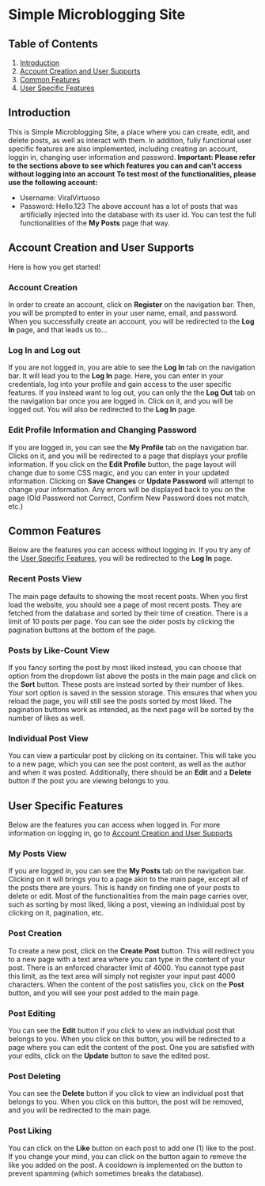 # Simple Microblogging Site

## Table of Contents
1. [Introduction](#introduction)
2. [Account Creation and User Supports](#account-creation-and-user-supports)
3. [Common Features](#common-features)
4. [User Specific Features](#user-specific-features)

## Introduction
This is Simple Microblogging Site, a place where you can create, edit, and delete posts, as well as interact with them. In addition, fully functional user specific features are also implemented, including creating an account, loggin in, changing user information and password.
**Important: Please refer to the sections above to see which features you can and can't access without logging into an account**
**To test most of the functionalities, please use the following account:**
- Username: ViralVirtuoso
- Password: Hello.123
The above account has a lot of posts that was artificially injected into the database with its user id. You can test the full functionalities of the **My Posts** page that way.


## Account Creation and User Supports
Here is how you get started!

### Account Creation
In order to create an account, click on **Register** on the navigation bar. Then, you will be prompted to enter in your user name, email, and password. When you successfully create an account, you will be redirected to the **Log In** page, and that leads us to...

### Log In and Log out
If you are not logged in, you are able to see the **Log In** tab on the navigation bar. It will lead you to the **Log In** page. Here, you can enter in your credentials, log into your profile and gain access to the user specific features. If you instead want to log out, you can only the the **Log Out** tab on the navigation bar once you are logged in. Click on it, and you will be logged out. You will also be redirected to the **Log In** page.

### Edit Profile Information and Changing Password
If you are logged in, you can see the **My Profile** tab on the navigation bar. Clicks on it, and you will be redirected to a page that displays your profile information. If you click on the **Edit Profile** button, the page layout will change due to some CSS magic, and you can enter in your updated information. Clicking on **Save Changes** or **Update Password** will attempt to change your information. Any errors will be displayed back to you on the page (Old Password not Correct, Confirm New Password does not match, etc.)

## Common Features
Below are the features you can access without logging in. If you try any of the [User Specific Features](#user-specific-features), you will be redirected to the **Log In** page.

### Recent Posts View
The main page defaults to showing the most recent posts. When you first load the website, you should see a page of most recent posts. They are fetched from the database and sorted by their time of creation. There is a limit of 10 posts per page. You can see the older posts by clicking the pagination buttons at the bottom of the page.

### Posts by Like-Count View
If you fancy sorting the post by most liked instead, you can choose that option from the dropdown list above the posts in the main page and click on the **Sort** button. These posts are instead sorted by their number of likes. Your sort option is saved in the session storage. This ensures that when you reload the page, you will still see the posts sorted by most liked. The pagination buttons work as intended, as the next page will be sorted by the number of likes as well.

### Individual Post View
You can view a particular post by clicking on its container. This will take you to a new page, which you can see the post content, as well as the author and when it was posted. Additionally, there should be an **Edit** and a **Delete** button if the post you are viewing belongs to you.

## User Specific Features
Below are the features you can access when logged in. For more information on logging in, go to [Account Creation and User Supports](#account-creation-and-user-supports)

### My Posts View
If you are logged in, you can see the **My Posts** tab on the navigation bar. Clicking on it will brings you to a page akin to the main page, except all of the posts there are yours. This is handy on finding one of your posts to delete or edit. Most of the functionalities from the main page carries over, such as sorting by most liked, liking a post, viewing an individual post by clicking on it, pagination, etc.

### Post Creation
To create a new post, click on the **Create Post** button. This will redirect you to a new page with a text area where you can type in the content of your post. There is an enforced character limit of 4000. You cannot type past this limit, as the text area will simply not register your input past 4000 characters. When the content of the post satisfies you, click on the **Post** button, and you will see your post added to the main page.

### Post Editing
You can see the **Edit** button if you click to view an individual post that belongs to you. When you click on this button, you will be redirected to a page where you can edit the content of the post. One you are satisfied with your edits, click on the **Update** button to save the edited post.

### Post Deleting
You can see the **Delete** button if you click to view an individual post that belongs to you. When you click on this button, the post will be removed, and you will be redirected to the main page.

### Post Liking
You can click on the **Like** button on each post to add one (1) like to the post. If you change your mind, you can click on the button again to remove the like you added on the post. A cooldown is implemented on the button to prevent spamming (which sometimes breaks the database).